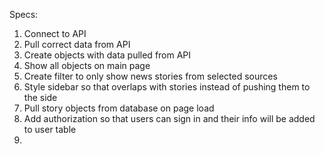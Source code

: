 Specs:
1. Connect to API
2. Pull correct data from API
3. Create objects with data pulled from API
4. Show all objects on main page
5. Create filter to only show news stories from selected sources
6. Style sidebar so that overlaps with stories instead of pushing them to the side
7. Pull story objects from database on page load
8. Add authorization so that users can sign in and their info will be added to user table
9.
